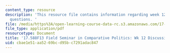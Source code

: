 ```yaml
---
content_type: resource
description: 'This resource file contains information regarding week 12 discussion
  questions. '
file: /media/https%3A/open-learning-course-data-rc.s3.amazonaws.com/17-588-field-seminar-in-comparative-politics-fall-2013/cbae1e51aa5269bcd95bc7291adac847_MIT17_588F13_Week12Questio.pdf
file_type: application/pdf
resourcetype: Document
title: '17.588F13 Field Seminar in Comparative Politics: Wk 12 Discussion Questions'
uid: cbae1e51-aa52-69bc-d95b-c7291adac847
---
```

